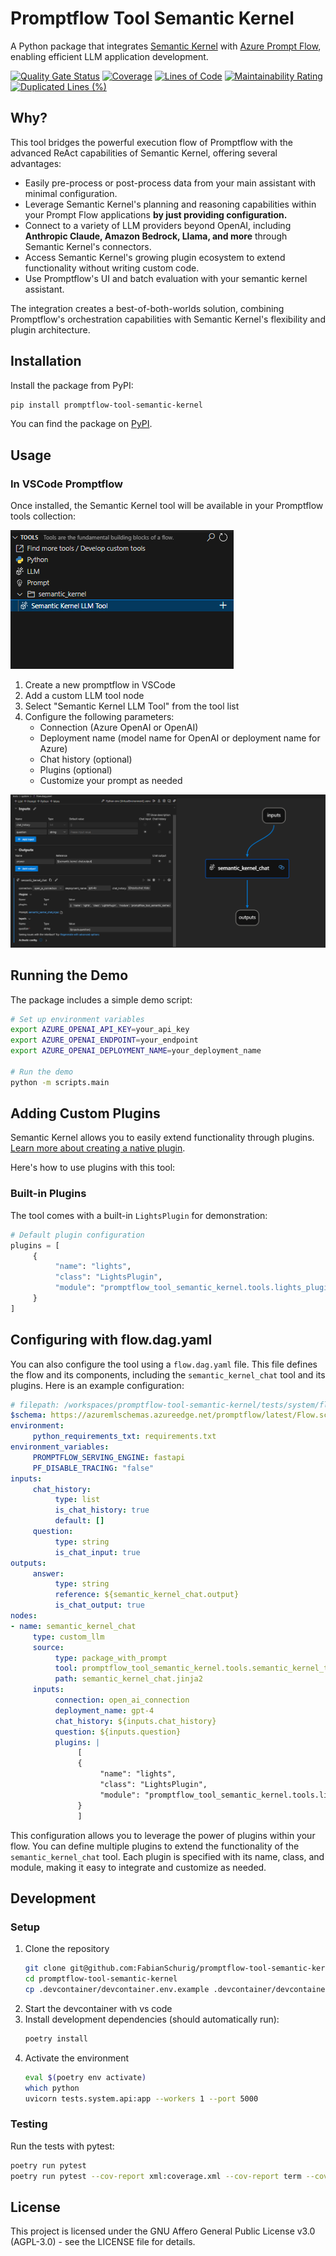 # Promptflow Tool Semantic Kernel

A Python package that integrates [Semantic Kernel](https://github.com/microsoft/semantic-kernel) with [Azure Prompt Flow](https://github.com/microsoft/promptflow), enabling efficient LLM application development.

[![Quality Gate Status](https://sonarcloud.io/api/project_badges/measure?project=FabianSchurig_promptflow-tool-semantic-kernel&metric=alert_status)](https://sonarcloud.io/summary/new_code?id=FabianSchurig_promptflow-tool-semantic-kernel)
[![Coverage](https://sonarcloud.io/api/project_badges/measure?project=FabianSchurig_promptflow-tool-semantic-kernel&metric=coverage)](https://sonarcloud.io/summary/new_code?id=FabianSchurig_promptflow-tool-semantic-kernel)
[![Lines of Code](https://sonarcloud.io/api/project_badges/measure?project=FabianSchurig_promptflow-tool-semantic-kernel&metric=ncloc)](https://sonarcloud.io/summary/new_code?id=FabianSchurig_promptflow-tool-semantic-kernel)
[![Maintainability Rating](https://sonarcloud.io/api/project_badges/measure?project=FabianSchurig_promptflow-tool-semantic-kernel&metric=sqale_rating)](https://sonarcloud.io/summary/new_code?id=FabianSchurig_promptflow-tool-semantic-kernel)
[![Duplicated Lines (%)](https://sonarcloud.io/api/project_badges/measure?project=FabianSchurig_promptflow-tool-semantic-kernel&metric=duplicated_lines_density)](https://sonarcloud.io/summary/new_code?id=FabianSchurig_promptflow-tool-semantic-kernel)

## Why?

This tool bridges the powerful execution flow of Promptflow with the advanced ReAct capabilities of Semantic Kernel, offering several advantages:

- Easily pre-process or post-process data from your main assistant with minimal configuration.
- Leverage Semantic Kernel's planning and reasoning capabilities within your Prompt Flow applications **by just providing configuration.**
- Connect to a variety of LLM providers beyond OpenAI, including **Anthropic Claude, Amazon Bedrock, Llama, and more** through Semantic Kernel's connectors.
- Access Semantic Kernel's growing plugin ecosystem to extend functionality without writing custom code.
- Use Promptflow's UI and batch evaluation with your semantic kernel assistant.

The integration creates a best-of-both-worlds solution, combining Promptflow's orchestration capabilities with Semantic Kernel's flexibility and plugin architecture.


## Installation

Install the package from PyPI:

```bash
pip install promptflow-tool-semantic-kernel
```

You can find the package on [PyPI](https://pypi.org/project/promptflow-tool-semantic-kernel/).

## Usage

### In VSCode Promptflow

Once installed, the Semantic Kernel tool will be available in your Promptflow tools collection:

![New Tool in Sidebar](https://github.com/FabianSchurig/promptflow-tool-semantic-kernel/blob/e083a336c1c587b12c632f97365f01c0f0a9faa3/docs/promptflow_tools.png)

1. Create a new promptflow in VSCode
2. Add a custom LLM tool node
3. Select "Semantic Kernel LLM Tool" from the tool list
4. Configure the following parameters:
    - Connection (Azure OpenAI or OpenAI)
    - Deployment name (model name for OpenAI or deployment name for Azure)
    - Chat history (optional)
    - Plugins (optional)
    - Customize your prompt as needed  
      
  
![Semantic Kernel Chat](https://github.com/FabianSchurig/promptflow-tool-semantic-kernel/blob/e083a336c1c587b12c632f97365f01c0f0a9faa3/docs/vscode.png)

## Running the Demo

The package includes a simple demo script:

```bash
# Set up environment variables
export AZURE_OPENAI_API_KEY=your_api_key
export AZURE_OPENAI_ENDPOINT=your_endpoint
export AZURE_OPENAI_DEPLOYMENT_NAME=your_deployment_name

# Run the demo
python -m scripts.main
```

## Adding Custom Plugins

Semantic Kernel allows you to easily extend functionality through plugins. [Learn more about creating a native plugin](https://learn.microsoft.com/en-us/semantic-kernel/get-started/quick-start-guide?pivots=programming-language-python#create-a-native-plugin).

Here's how to use plugins with this tool:

### Built-in Plugins

The tool comes with a built-in `LightsPlugin` for demonstration:

```python
# Default plugin configuration
plugins = [
     {
          "name": "lights",
          "class": "LightsPlugin",
          "module": "promptflow_tool_semantic_kernel.tools.lights_plugin"
     }
]
```

## Configuring with flow.dag.yaml

You can also configure the tool using a `flow.dag.yaml` file. This file defines the flow and its components, including the `semantic_kernel_chat` tool and its plugins. Here is an example configuration:

```yaml
# filepath: /workspaces/promptflow-tool-semantic-kernel/tests/system/flow.dag.yaml
$schema: https://azuremlschemas.azureedge.net/promptflow/latest/Flow.schema.json
environment:
     python_requirements_txt: requirements.txt
environment_variables:
     PROMPTFLOW_SERVING_ENGINE: fastapi
     PF_DISABLE_TRACING: "false"
inputs:
     chat_history:
          type: list
          is_chat_history: true
          default: []
     question:
          type: string
          is_chat_input: true
outputs:
     answer:
          type: string
          reference: ${semantic_kernel_chat.output}
          is_chat_output: true
nodes:
- name: semantic_kernel_chat
     type: custom_llm
     source:
          type: package_with_prompt
          tool: promptflow_tool_semantic_kernel.tools.semantic_kernel_tool.semantic_kernel_chat
          path: semantic_kernel_chat.jinja2
     inputs:
          connection: open_ai_connection
          deployment_name: gpt-4
          chat_history: ${inputs.chat_history}
          question: ${inputs.question}
          plugins: |
               [
               {
                    "name": "lights",
                    "class": "LightsPlugin",
                    "module": "promptflow_tool_semantic_kernel.tools.lights_plugin"
               }
               ]
```

This configuration allows you to leverage the power of plugins within your flow. You can define multiple plugins to extend the functionality of the `semantic_kernel_chat` tool. Each plugin is specified with its name, class, and module, making it easy to integrate and customize as needed.

## Development

### Setup

1. Clone the repository
     ```bash
     git clone git@github.com:FabianSchurig/promptflow-tool-semantic-kernel.git
     cd promptflow-tool-semantic-kernel
     cp .devcontainer/devcontainer.env.example .devcontainer/devcontainer.env
     ```
2. Start the devcontainer with vs code
3. Install development dependencies (should automatically run):
     ```bash
     poetry install
     ```
4. Activate the environment
     ```bash
     eval $(poetry env activate)
     which python
     uvicorn tests.system.api:app --workers 1 --port 5000
     ```

### Testing

Run the tests with pytest:

```bash
poetry run pytest
poetry run pytest --cov-report xml:coverage.xml --cov-report term --cov=promptflow_tool_semantic_kernel --cov-config=.coveragerc tests/
```

## License

This project is licensed under the GNU Affero General Public License v3.0 (AGPL-3.0) - see the LICENSE file for details.